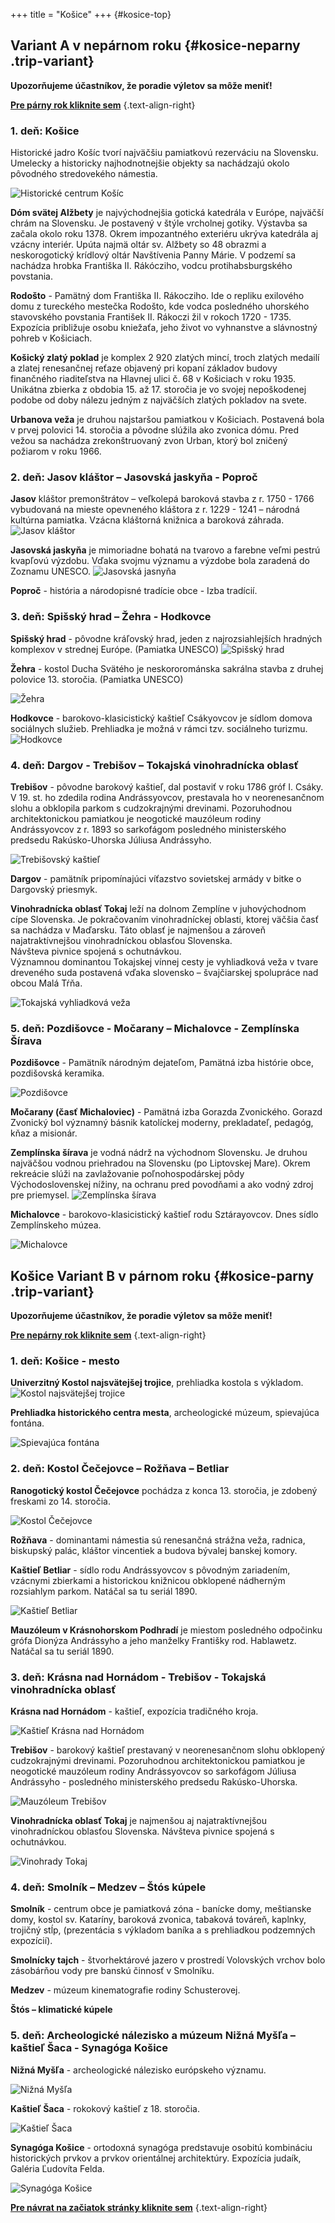 +++
title = "Košice"
+++ 
{#kosice-top}
## Variant A v nepárnom roku {#kosice-neparny .trip-variant}

**Upozorňujeme účastníkov, že poradie výletov sa môže meniť!**

**[Pre párny rok kliknite sem](#kosice-parny)** 
{.text-align-right}

### 1. deň: Košice

Historické jadro Košíc tvorí najväčšiu pamiatkovú rezerváciu na Slovensku. Umelecky a historicky najhodnotnejšie objekty sa nachádzajú okolo pôvodného stredovekého námestia.

![Historické centrum Košíc](kosice-centrum.jpg)

**Dóm svätej Alžbety** je najvýchodnejšia gotická katedrála v Európe, najväčší chrám na Slovensku. Je postavený v štýle vrcholnej gotiky. Výstavba sa začala okolo roku 1378. Okrem impozantného exteriéru ukrýva katedrála aj vzácny interiér. Upúta najmä oltár sv. Alžbety so 48 obrazmi a neskorogotický krídlový oltár Navštívenia Panny Márie. V podzemí sa nachádza hrobka Františka II. Rákócziho, vodcu protihabsburgského povstania. 
 <!-- ![Dóm svätej alžbety](dom-sv-alzbety-2.jpg) -->

**Rodošto** - Pamätný dom Františka II. Rákocziho. Ide o repliku exilového domu z tureckého mestečka Rodošto, kde vodca posledného uhorského stavovského povstania František II. Rákoczi žil v rokoch 1720 - 1735. Expozícia približuje osobu kniežaťa, jeho život vo vyhnanstve a slávnostný pohreb v Košiciach. 

**Košický zlatý poklad** je komplex 2 920 zlatých mincí, troch zlatých medailí a zlatej renesančnej reťaze objavený pri kopaní základov budovy finančného riaditeľstva na Hlavnej ulici č. 68 v Košiciach v roku 1935. Unikátna zbierka z obdobia 15. až 17. storočia je vo svojej nepoškodenej podobe od doby nálezu jedným z najväčších zlatých pokladov na svete. 

**Urbanova veža** je druhou najstaršou pamiatkou v Košiciach. Postavená bola v prvej polovici 14. storočia a pôvodne slúžila ako zvonica dómu. Pred vežou sa nachádza zrekonštruovaný zvon Urban, ktorý bol zničený požiarom v roku 1966.

### 2. deň: Jasov kláštor – Jasovská jaskyňa - Poproč

**Jasov**
kláštor premonštrátov – veľkolepá baroková stavba z r. 1750 - 1766 vybudovaná na mieste opevneného kláštora z r. 1229 - 1241 – národná kultúrna pamiatka. Vzácna kláštorná knižnica a baroková záhrada. 
![Jasov kláštor](jasov-klastor.jpg)

**Jasovská jaskyňa** je mimoriadne bohatá na tvarovo a farebne veľmi pestrú kvapľovú výzdobu. Vďaka svojmu významu a výzdobe bola zaradená do Zoznamu UNESCO.
![Jasovská jasnyňa ](jasov-jaskyna.jpg)

**Poproč** - história a národopisné tradície obce - Izba tradícií. 

### 3. deň: Spišský hrad – Žehra - Hodkovce

**Spišský hrad** - pôvodne kráľovský hrad, jeden z najrozsiahlejších hradných komplexov v strednej Európe. (Pamiatka UNESCO)
![Spišský hrad ](spissky-hrad.jpg)

**Žehra** - kostol Ducha Svätého je neskororománska sakrálna stavba z druhej polovice 13. storočia. (Pamiatka UNESCO)

![Žehra ](zehra.jpg)

**Hodkovce** - barokovo-klasicistický kaštieľ Csákyovcov je sídlom domova sociálnych služieb. Prehliadka je možná v rámci tzv. sociálneho turizmu.
![Hodkovce ](hodkovce.jpg)

### 4. deň: Dargov - Trebišov – Tokajská vinohradnícka oblasť

**Trebišov** - pôvodne barokový kaštieľ, dal postaviť v roku 1786 gróf I. Csáky.  V 19. st. ho zdedila rodina Andrássyovcov, prestavala ho v neorenesančnom slohu a obklopila parkom s cudzokrajnými drevinami. Pozoruhodnou architektonickou pamiatkou je neogotické mauzóleum rodiny Andrássyovcov z r. 1893 so sarkofágom posledného ministerského predsedu Rakúsko-Uhorska Júliusa Andrássyho.

![Trebišovský kaštieľ ](trebisov-kastiel.jpg)

**Dargov** - pamätník pripomínajúci víťazstvo sovietskej armády v bitke 
o Dargovský priesmyk.


**Vinohradnícka oblasť Tokaj** leží na dolnom Zemplíne v juhovýchodnom cípe Slovenska. Je pokračovaním vinohradníckej oblasti, ktorej väčšia časť sa nachádza v Maďarsku. Táto oblasť je najmenšou a zároveň najatraktívnejšou vinohradníckou oblasťou Slovenska.     
 Návšteva pivnice spojená s ochutnávkou.   
  Významnou dominantou Tokajskej vínnej cesty je vyhliadková veža v tvare dreveného suda postavená vďaka slovensko – švajčiarskej spolupráce nad obcou Malá Tŕňa. 

![Tokajská vyhliadková veža ](tokaj.jpg) 

### 5. deň: Pozdišovce - Močarany – Michalovce - Zemplínska Šírava  

**Pozdišovce** - Pamätník národným dejateľom, Pamätná izba histórie obce, pozdišovská keramika.

![Pozdišovce ](pozdisovce.jpg) 

**Močarany (časť Michaloviec)** - Pamätná izba Gorazda Zvonického. Gorazd Zvonický bol významný básnik katolíckej moderny, prekladateľ, pedagóg, kňaz a misionár. 

**Zemplínska šírava** je vodná nádrž na východnom Slovensku. Je druhou najväčšou vodnou priehradou na Slovensku (po Liptovskej Mare). Okrem rekreácie slúži na zavlažovanie poľnohospodárskej pôdy Východoslovenskej nížiny, na ochranu pred povodňami a ako vodný zdroj pre priemysel. 
![Zemplínska šírava](zemplinska-sirava.jpg)

**Michalovce** - barokovo-klasicistický kaštieľ rodu Sztárayovcov. Dnes sídlo Zemplínskeho múzea. 

![Michalovce ](michalovce-kastiel.jpg) 

## Košice Variant B v párnom roku {#kosice-parny .trip-variant}

**Upozorňujeme účastníkov, že poradie výletov sa môže meniť!**

**[Pre nepárny rok kliknite sem](#kosice-neparny)** 
{.text-align-right}

### 1. deň: Košice - mesto

**Univerzitný Kostol najsvätejšej trojice**, prehliadka kostola s výkladom. 
![Kostol najsvätejšej trojice](univerzitny-kostol.jpg)

**Prehliadka historického centra mesta**, archeologické múzeum, spievajúca fontána.



![Spievajúca fontána](spievajuca-fontana.jpg)

### 2. deň:	Kostol Čečejovce – Rožňava – Betliar

**Ranogotický kostol Čečejovce** pochádza z konca 13. storočia, je zdobený freskami zo 14. storočia. 

![Kostol Čečejovce](cecejovce-kostol.jpg)

**Rožňava** - dominantami námestia sú renesančná strážna veža, radnica, biskupský palác, kláštor vincentiek a budova bývalej banskej komory. 

**Kaštieľ Betliar** - sídlo rodu Andrássyovcov s pôvodným zariadením, vzácnymi zbierkami a historickou knižnicou obklopené nádherným rozsiahlym parkom. Natáčal sa tu seriál 1890.

![Kaštieľ Betliar](kastiel-betliar.jpg)

**Mauzóleum v Krásnohorskom Podhradí** je miestom posledného odpočinku grófa Dionýza Andrássyho a jeho manželky Františky rod. Hablawetz. Natáčal sa tu seriál 1890.

### 3. deň: Krásna nad Hornádom - Trebišov - Tokajská vinohradnícka oblasť

**Krásna nad Hornádom** - kaštieľ, expozícia tradičného kroja.

![Kaštieľ Krásna nad Hornádom](krasna-kastiel.jpg)

**Trebišov** - barokový kaštieľ prestavaný v neorenesančnom slohu obklopený cudzokrajnými drevinami. Pozoruhodnou architektonickou pamiatkou je neogotické mauzóleum rodiny Andrássyovcov so sarkofágom Júliusa Andrássyho - posledného ministerského predsedu Rakúsko-Uhorska.

![Mauzóleum Trebišov](trebisov-mauzoleum.jpg)

**Vinohradnícka oblasť Tokaj** je najmenšou aj najatraktívnejšou vinohradníckou oblasťou Slovenska. Návšteva pivnice spojená s ochutnávkou.

![Vinohrady Tokaj ](tokaj-vinice.jpg)

### 4. deň: Smolník – Medzev – Štós kúpele

**Smolník** - centrum obce je pamiatková zóna - banícke domy, meštianske domy, kostol sv. Kataríny, baroková zvonica, tabaková továreň, kaplnky, trojičný stĺp, (prezentácia s výkladom baníka a s prehliadkou podzemných expozícií).

**Smolnícky tajch** - štvorhektárové jazero v prostredí Volovských vrchov bolo zásobárňou vody pre banskú činnosť v Smolníku.

**Medzev** - múzeum kinematografie rodiny Schusterovej.

**Štós – klimatické kúpele**

### 5. deň: Archeologické nálezisko a múzeum Nižná Myšľa – kaštieľ Šaca - Synagóga Košice

**Nižná Myšľa** - archeologické nálezisko európskeho významu.

![Nižná Myšľa](nizna-mysla.jpg)

**Kaštieľ Šaca** - rokokový kaštieľ z 18. storočia.

![Kaštieľ Šaca](saca-kastiel.jpg)

**Synagóga Košice** - ortodoxná synagóga predstavuje osobitú kombináciu historických prvkov a prvkov orientálnej architektúry. Expozícia judaík, Galéria Ľudovíta Felda.

![Synagóga Košice](kosice-synagoga.jpg)

**[Pre návrat na začiatok stránky kliknite sem](#kosice-neparny)** 
{.text-align-right}
